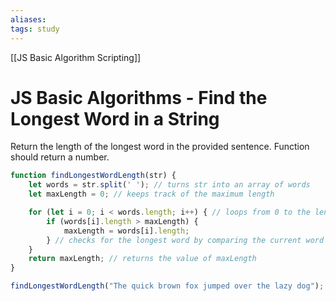 ```yaml
---
aliases:
tags: study
---
```

[[JS Basic Algorithm Scripting]]
# JS Basic Algorithms - Find the Longest Word in a String
Return the length of the longest word in the provided sentence.
Function should return a number.

```js
function findLongestWordLength(str) {
	let words = str.split(' '); // turns str into an array of words
	let maxLength = 0; // keeps track of the maximum length

	for (let i = 0; i < words.length; i++) { // loops from 0 to the length of the array of words
		if (words[i].length > maxLength) { 
			maxLength = words[i].length;
		} // checks for the longest word by comparing the current word to the previous one and storing the new longest word
	}
	return maxLength; // returns the value of maxLength
}

findLongestWordLength("The quick brown fox jumped over the lazy dog");
```